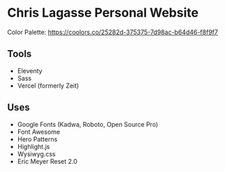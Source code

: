 # Chris Lagasse Personal Website

Color Palette: https://coolors.co/25282d-375375-7d98ac-b64d46-f8f9f7

## Tools

- Eleventy
- Sass
- Vercel (formerly Zeit)

## Uses

- Google Fonts (Kadwa, Roboto, Open Source Pro)
- Font Awesome
- Hero Patterns
- Highlight.js
- Wysiwyg.css
- Eric Meyer Reset 2.0
